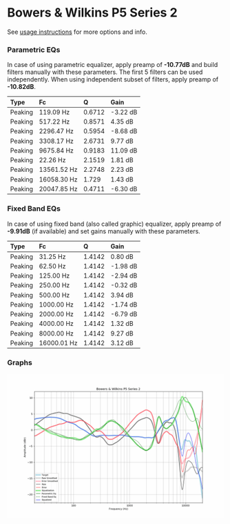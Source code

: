 # Bowers & Wilkins P5 Series 2
See [usage instructions](https://github.com/jaakkopasanen/AutoEq#usage) for more options and info.

### Parametric EQs
In case of using parametric equalizer, apply preamp of **-10.77dB** and build filters manually
with these parameters. The first 5 filters can be used independently.
When using independent subset of filters, apply preamp of **-10.82dB**.

| Type    | Fc          |      Q | Gain     |
|:--------|:------------|:-------|:---------|
| Peaking | 119.09 Hz   | 0.6712 | -3.22 dB |
| Peaking | 517.22 Hz   | 0.8571 | 4.35 dB  |
| Peaking | 2296.47 Hz  | 0.5954 | -8.68 dB |
| Peaking | 3308.17 Hz  | 2.6731 | 9.77 dB  |
| Peaking | 9675.84 Hz  | 0.9183 | 11.09 dB |
| Peaking | 22.26 Hz    | 2.1519 | 1.81 dB  |
| Peaking | 13561.52 Hz | 2.2748 | 2.23 dB  |
| Peaking | 16058.30 Hz | 1.729  | 1.43 dB  |
| Peaking | 20047.85 Hz | 0.4711 | -6.30 dB |

### Fixed Band EQs
In case of using fixed band (also called graphic) equalizer, apply preamp of **-9.91dB**
(if available) and set gains manually with these parameters.

| Type    | Fc          |      Q | Gain     |
|:--------|:------------|:-------|:---------|
| Peaking | 31.25 Hz    | 1.4142 | 0.80 dB  |
| Peaking | 62.50 Hz    | 1.4142 | -1.98 dB |
| Peaking | 125.00 Hz   | 1.4142 | -2.94 dB |
| Peaking | 250.00 Hz   | 1.4142 | -0.32 dB |
| Peaking | 500.00 Hz   | 1.4142 | 3.94 dB  |
| Peaking | 1000.00 Hz  | 1.4142 | -1.74 dB |
| Peaking | 2000.00 Hz  | 1.4142 | -6.79 dB |
| Peaking | 4000.00 Hz  | 1.4142 | 1.32 dB  |
| Peaking | 8000.00 Hz  | 1.4142 | 9.27 dB  |
| Peaking | 16000.01 Hz | 1.4142 | 3.12 dB  |

### Graphs
![](./Bowers%20&%20Wilkins%20P5%20Series%202.png)